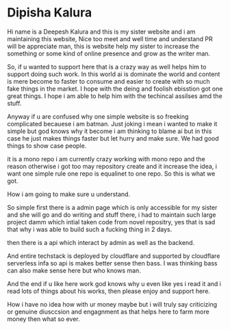 # Dipisha Kalura
Hi name is a Deepesh Kalura and this is my sister website and i am maintaining this website, Nice too meet and well time and understand PR will be appreciate man, 
this is website help my sister to increase the something or some kind of online presence and grow as the writer man. 

So, if u wanted to support here that is a crazy way as well helps him to support doing such work. In this world ai is dominate the world and content is mere become to faster to consume and easier to create with so much fake things in the market. I hope with the deing and foolish ebisstion got one great things. I hope i am able to help him with the techincal assilses amd the stuff. 

Anyway if u are confused why one simple website is so freeking complicated becauese i am batman. Just joking i mean i wanted to make it simple but god knows why it become i am thinking to blame ai but in this case he just makes things faster but let hurry and make sure. We had good things to show case people. 


it is a mono repo i am currently crazy working with mono repo and the reason otherwise i got too may repository create and it increase the idea, i want one simple rule one repo is equalinet to one repo. So this is what we got. 

How i am going to make sure u understand.

So simple first there is a admin page which is only accessible for my sister and she will go and do writing and stuff there, i had to maintain such large project damm
which intial taken code from novel repositry, yes that is sad that why i was able to build such a fucking thing in 2 days. 

then there is a api which interact by admin as well as the backend.


And entire techstack is deployed by cloudflare and supported by cloudflare serverless infa so api is makes better sense then bass. I was thinking bass can also make sense here but who knows man. 

And the end if u like here work god knows why u even like yes i read it and i read lots of things about his works, then please enjoy and support here.

How  i have no idea how with ur money maybe but i will truly say criticizing or genuine diusccsion and engagnment as that helps here to farm more money then what so ever.
